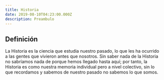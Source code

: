 ```yaml
---
title: Historia
date: 2019-08-10T04:23:00.000Z
description: Preambulo
---
```


## Definición

La Historia es la ciencia que estudia nuestro pasado, lo que les ha ocurrido a las gentes que vivieron antes que nosotros. Sin saber nada de la Historia no sabríamos nada de porque hemos llegado hasta aquí; por tanto, la Historia es como nuestra memoria individual pero a nivel colectivo, sin lo que recordamos y sabemos de nuestro pasado no sabemos lo que somos.
